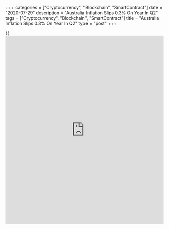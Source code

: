 +++
categories = ["Cryptocurrency", "Blockchain", "SmartContract"]
date = "2020-07-29"
description = "Australia Inflation Slips 0.3% On Year In Q2"
tags = ["Cryptocurrency", "Blockchain", "SmartContract"]
title = "Australia Inflation Slips 0.3% On Year In Q2"
type = "post"
+++

{{<iframe id="large-banner" src="https://www.bounty.group/#slide=18.0" width="100%" height="600" scrolling="no" style="border: 0px solid rgb(216, 221, 230); border-radius: 3px;">}}

Consumer prices in Australia were down 0.3 percent on year in the second
quarter of 2020, the Australian Bureau of Statistics said on Wednesday.

That beat expectations for a drop of 0.4 percent following the 2.2
percent increase in the previous three months.

On a quarterly basis, consumer prices sank 1.9 percent - again exceeding
expectations for a fall of 2.0 percent after adding 0.3 percent in the
three months prior.

The Reserve Bank of Australia's trimmed mean was down 0.1 percent on
quarter and up 1.2 percent on year, while the weighted mean gained 0.1
percent on quarter and 1.3 percent on year.

For comments and feedback [contact](https://www.playgroundfx.com/contact/): editorial@rtt[news](https://www.letsplayfx.com/blog/forex-news-website/).com

[Economic News][1]

 **What parts of the world are seeing the best (and worst) economic
performances lately? Click[here][2] to check out our [Econ Scorecard][2]
and find out! See up-to-the-moment [ranking](https://www.playgroundfx.com/blog/crypto-exchange-ranking/)s for the best and worst
performers in [GDP][3], [unemployment rate][4], [inflation][5] and much
more.**

   1. www.rtt[news](https://www.letsplayfx.com/blog/forex-news-website/).com/Content/EconomicNews.aspx
   2. www.rtt[news](https://www.letsplayfx.com/blog/forex-news-website/).com/economic-scorecard/world-rank/unemployment-rate/highest-performance.aspx
   3. www.rtt[news](https://www.letsplayfx.com/blog/forex-news-website/).com/economic-scorecard/world-rank/GDP/highest-performance.aspx
   4. www.rtt[news](https://www.letsplayfx.com/blog/forex-news-website/).com/economic-scorecard/world-rank/unemployment-rate/lowest-performance.aspx
   5. www.rtt[news](https://www.letsplayfx.com/blog/forex-news-website/).com/economic-scorecard/world-rank/CPI/highest-performance.aspx